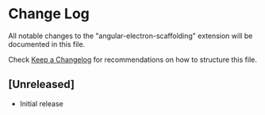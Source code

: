 # Change Log
All notable changes to the "angular-electron-scaffolding" extension will be documented in this file.

Check [Keep a Changelog](http://keepachangelog.com/) for recommendations on how to structure this file.

## [Unreleased]
- Initial release